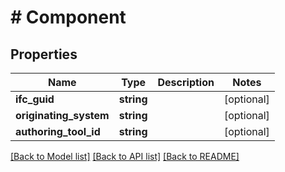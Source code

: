 # # Component

## Properties

Name | Type | Description | Notes
------------ | ------------- | ------------- | -------------
**ifc_guid** | **string** |  | [optional]
**originating_system** | **string** |  | [optional]
**authoring_tool_id** | **string** |  | [optional]

[[Back to Model list]](../../README.md#models) [[Back to API list]](../../README.md#endpoints) [[Back to README]](../../README.md)
